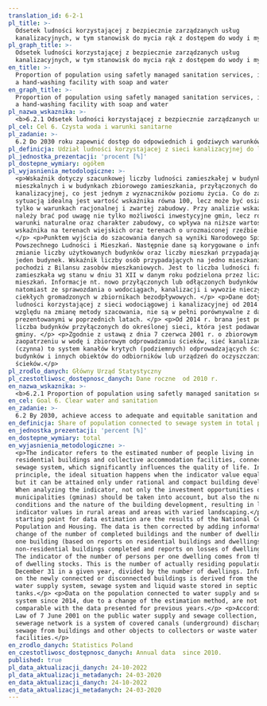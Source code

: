 ```yaml
---
translation_id: 6-2-1
pl_title: >-
  Odsetek ludności korzystającej z bezpiecznie zarządzanych usług
  kanalizacyjnych, w tym stanowisk do mycia rąk z dostępem do wody i mydła
pl_graph_title: >-
  Odsetek ludności korzystającej z bezpiecznie zarządzanych usług
  kanalizacyjnych, w tym stanowisk do mycia rąk z dostępem do wody i mydła
en_title: >-
  Proportion of population using safetly managed sanitation services, including
  a hand-washing facility with soap and water
en_graph_title: >-
  Proportion of population using safetly managed sanitation services, including
  a hand-washing facility with soap and water
pl_nazwa_wskaznika: >-
  <b>6.2.1 Odsetek ludności korzystającej z bezpiecznie zarządzanych usług kanalizacyjnych, w tym stanowisk do mycia rąk z dostępem do wody i mydła</b>
pl_cel: Cel 6. Czysta woda i warunki sanitarne
pl_zadanie: >-
  6.2 Do 2030 roku zapewnić dostęp do odpowiednich i godziwych warunków sanitarnych i higienicznych dla wszystkich oraz wyeliminować praktyki defekacji na świeżym powietrzu, przy czym należy zwrócić szczególną uwagę na potrzeby kobiet, dziewcząt i osób żyjących we wrażliwych sytuacjach
pl_definicja: Udział ludności korzystajacej z sieci kanalizacyjnej do ludności ogółem.
pl_jednostka_prezentacji: 'procent [%]'
pl_dostepne_wymiary: ogółem
pl_wyjasnienia_metodologiczne: >-
  <p>Wskaźnik dotyczy szacunkowej liczby ludności zamieszkałej w budynkach
  mieszkalnych i w budynkach zbiorowego zamieszkania, przyłączonych do sieci
  kanalizacyjnej, co jest jednym z wyznaczników poziomu życia. Co do zasady,
  sytuacją idealną jest wartość wskaźnika równa 100, lecz może być osiagnięta
  tylko w warunkach racjonalnej i zwartej zabudowy. Przy analizie wskaźnika
  należy brać pod uwagę nie tylko możliwości inwestycyjne gmin, lecz również
  warunki naturalne oraz charakter zabudowy, co wpływa na niższe wartości
  wskaźnika na terenach wiejskich oraz terenach o urozmaiconej rzeźbie terenu.
  </p> <p>Punktem wyjścia do szacowania danych są wyniki Narodowego Spisu
  Powszechnego Ludności i Mieszkań. Następnie dane są korygowane o informacje o
  zmianie liczby użytkowanych budynków oraz liczby mieszkań przypadających na
  jeden budynek. Wskaźnik liczby osób przypadających na jedno mieszkanie
  pochodzi z Bilansu zasobów mieszkaniowych. Jest to liczba ludności faktycznie
  zamieszkała wg stanu w dniu 31 XII w danym roku podzielona przez liczbę
  mieszkań. Informacje nt. nowo przyłączonych lub odłączonych budynków pochodzą
  natomiast ze sprawozdania o wodociągach, kanalizacji i wywozie nieczystości
  ciekłych gromadzonych w zbiornikach bezodpływowych. </p> <p>Dane dotyczące
  ludności korzystającej z sieci wodociągowej i kanalizacyjnej od 2014 r., ze
  względu na zmianę metody szacowania, nie są w pełni porównywalne z danymi
  prezentowanymi w poprzednich latach. </p> <p>Od 2014 r. brana jest pod uwagę
  liczba budynków przyłączonych do określonej sieci, która jest podawana przez
  gminy. </p> <p>Zgodnie z ustawą z dnia 7 czerwca 2001 r. o zbiorowym
  zaopatrzeniu w wodę i zbiorowym odprowadzaniu ścieków, sieć kanalizacyjna
  (czynna) to system kanałów krytych (podziemnych) odprowadzających ścieki z
  budynków i innych obiektów do odbiorników lub urządzeń do oczyszczania
  ścieków.</p>
pl_zrodlo_danych: Główny Urząd Statystyczny
pl_czestotliwosc_dostępnosc_danych: Dane roczne  od 2010 r.
en_nazwa_wskaznika: >-
  <b>6.2.1 Proportion of population using safetly managed sanitation services, including a hand-washing facility with soap and water</b>
en_cel: Goal 6. Clear water and sanitation
en_zadanie: >-
  6.2 By 2030, achieve access to adequate and equitable sanitation and hygiene for all and end open defecation, paying special attention to the needs of women and girls and those in vulnerable situations
en_definicja: Share of population connected to sewage system in total population.
en_jednostka_prezentacji: 'percent [%]'
en_dostepne_wymiary: total
en_wyjasnienia_metodologiczne: >-
  <p>The indicator refers to the estimated number of people living in
  residential buildings and collective accommodation facilities, connected to
  sewage system, which significantly influences the quality of life. In
  principle, the ideal situation happens when the indicator value equals 100,
  but it can be attained only under rational and compact building development.
  When analyzing the indicator, not only the investment opportunities of
  municipalities (gminas) should be taken into account, but also the natural
  conditions and the nature of the building development, resulting in lower
  indicator values in rural areas and areas with varied landscaping.</p> <p>The
  starting point for data estimation are the results of the National Census of
  Population and Housing. The data is then corrected by adding information on
  change of the number of completed buildings and the number of dwellings per
  one building (based on reports on residential buildings and dwellings in
  non-residential buildings completed and reports on losses of dwelling stock).
  The indicator of the number of persons per one dwelling comes from the balance
  of dwelling stocks. This is the number of actually residing population, as of
  December 31 in a given year, divided by the number of dwellings. Information
  on the newly connected or disconnected buildings is derived from the report on
  water supply system, sewage system and liquid waste stored in septic
  tanks.</p> <p>Data on the population connected to water supply and sewage
  system since 2014, due to a change of the estimation method, are not fully
  comparable with the data presented for previous years.</p> <p>According to the
  Law of 7 June 2001 on the public water supply and sewage collection, an active
  sewerage network is a system of covered canals (underground) discharging
  sewage from buildings and other objects to collectors or waste water treatment
  facilities.</p>
en_zrodlo_danych: Statistics Poland
en_czestotliwosc_dostępnosc_danych: Annual data  since 2010.
published: true
pl_data_aktualizacji_danych: 24-10-2022
pl_data_aktualizacji_metadanych: 24-03-2020
en_data_aktualizacji_danych: 24-10-2022
en_data_aktualizacji_metadanych: 24-03-2020
---
```

